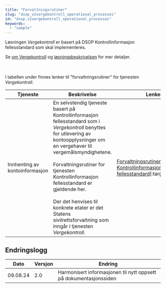 ```yaml
---
title: "Forvaltningsrutiner"
slug: "dsop_v2vergekontroll_operational_processes"
id: "dsop_v2vergekontroll_operational_processes"
keywords:
  - "sample"
---
```


Løsningen *Vergekontroll* er basert på DSOP Kontrollinformasjon fellesstandard som skal implementeres.

Se [om Vergekontroll](https://dokumentasjon.dsop.no/dsop_v2vergekontroll_about.html) og
[løsningsbeskrivelsen](https://dokumentasjon.dsop.no/dsop_v2vergekontroll_løsningsbeskrivelse.html) for mer detaljer.

<br><br>
I tabellen under finnes lenker til "forvaltningsrutiner" for tjenesten *Vergekontroll*.

| Tjeneste                       | Beskrivelse                                                                                                                                                                                                                                                                                                                                                                                                  | Lenker                                                                                                                                                     |
|--------------------------------|--------------------------------------------------------------------------------------------------------------------------------------------------------------------------------------------------------------------------------------------------------------------------------------------------------------------------------------------------------------------------------------------------------------|------------------------------------------------------------------------------------------------------------------------------------------------------------|
| Innhenting av kontoinformasjon | En selvstendig tjeneste basert på Kontrollinformasjon fellesstandard som i *Vergekontroll* benyttes for utlevering av kontoopplysninger om en vergehaver til vergemålsmyndighetene. <br><br>Forvaltningsrutiner for tjenesten Kontrollinformasjon fellesstandard er gjeldende her. <br><br>Der det henvises til konkrete etater er det Statens sivilrettsforvaltning som inngår i tjenesten *Vergekontroll*. | [Forvaltningsrutiner Kontrollinformasjon fellesstandard](https://dokumentasjon.dsop.no/dsop_v2fellesstandard_operational_processes.html){:target="_blank"} |


## Endringslogg

| Dato     | Versjon | Endring                                                           |
|----------|---------|-------------------------------------------------------------------|
| 09.08.24 | 2.0     | Harmonisert informasjonen til nytt oppsett på dokumentasjonssiden |